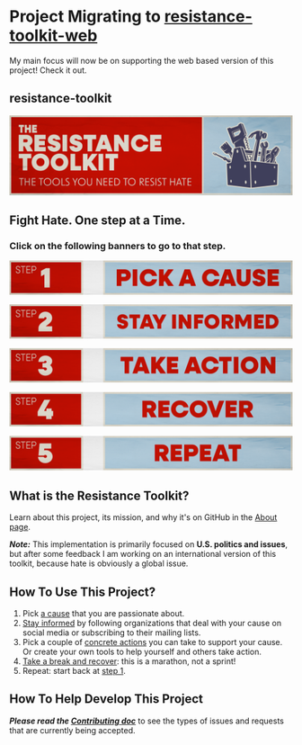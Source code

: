 # Project Migrating to [resistance-toolkit-web](https://github.com/mattWillis/resistance-toolkit-web)

My main focus will now be on supporting the web based version of this project! Check it out. 

## resistance-toolkit

![Logo for The Resistance Toolkit stylized as graffiti on a brick wall. Subtitle reads "The tools you need to resist hate."](assets/Poster.png)


## Fight Hate. One step at a Time.

### Click on the following banners to go to that step.

[<img src="assets/Step1-Link.png" alt="Click here to pick a cause" />](steps/step1/README.md)

[<img src="assets/Step2-Link.png" alt="Click here to stay informed" />](steps/step2/README.md)

[<img src="assets/Step3-Link.png" alt="Click here to take an action" />](steps/step3/README.md)

[<img src="assets/Step4-Link.png" alt="Click here to recover" />](steps/step4/README.md)

[<img src="assets/Step5-Link.png" alt="Click here to repeat" />](steps/step5/README.md)

## What is the Resistance Toolkit?
Learn about this project, its mission, and why it's on GitHub in the [About page](about.md).

**_Note:_** This implementation is primarily focused on **U.S. politics and issues**, but after some feedback I am working on an international version of this toolkit, because hate is obviously a global issue.

## How To Use This Project?

1. Pick [a cause](steps/step1/README.md) that you are passionate about.
2. [Stay informed](steps/step2/README.md) by following organizations that deal with your cause on social media or subscribing to their mailing lists.
3. Pick a couple of [concrete actions](steps/step3/README.md) you can take to support your cause. Or create your own tools to help yourself and others take action. 
4. [Take a break and recover](steps/step4/): this is a marathon, not a sprint! 
5. Repeat: start back at [step 1](steps/step1/README.md).   

## How To Help Develop This Project
**_Please read the [Contributing doc](./CONTRIBUTING.md)_** to see the types of issues and requests that are currently being accepted.
